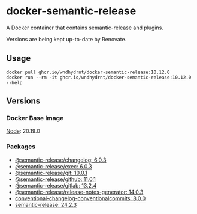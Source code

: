 # docker-semantic-release

A Docker container that contains semantic-release and plugins.

Versions are being kept up-to-date by Renovate.

## Usage

```shell
docker pull ghcr.io/wndhydrnt/docker-semantic-release:10.12.0
docker run --rm -it ghcr.io/wndhydrnt/docker-semantic-release:10.12.0 --help
```

## Versions

### Docker Base Image

[Node](https://hub.docker.com/_/node): 20.19.0

### Packages

- [@semantic-release/changelog: 6.0.3](https://www.npmjs.com/package/@semantic-release/changelog/v/6.0.3)
- [@semantic-release/exec: 6.0.3](https://www.npmjs.com/package/@semantic-release/exec/v/6.0.3)
- [@semantic-release/git: 10.0.1](https://www.npmjs.com/package/@semantic-release/git/v/10.0.1)
- [@semantic-release/github: 11.0.1](https://www.npmjs.com/package/@semantic-release/github/v/11.0.1)
- [@semantic-release/gitlab: 13.2.4](https://www.npmjs.com/package/@semantic-release/gitlab/v/13.2.4)
- [@semantic-release/release-notes-generator: 14.0.3](https://www.npmjs.com/package/@semantic-release/release-notes-generator/v/14.0.3)
- [conventional-changelog-conventionalcommits: 8.0.0](https://www.npmjs.com/package/conventional-changelog-conventionalcommits/v/8.0.0)
- [semantic-release: 24.2.3](https://www.npmjs.com/package/semantic-release/v/24.2.3)
